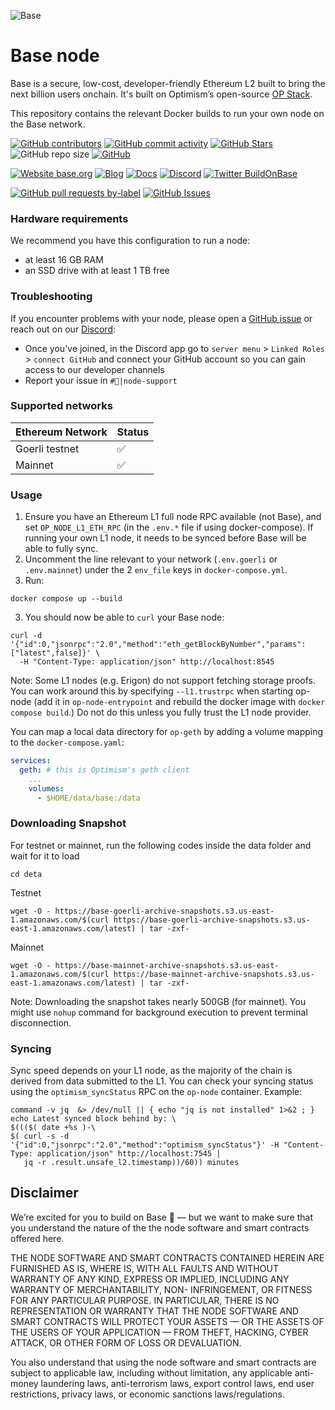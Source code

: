 ![Base](logo.webp)

# Base node

Base is a secure, low-cost, developer-friendly Ethereum L2 built to bring the next billion users onchain. It's built on Optimism’s open-source [OP Stack](https://stack.optimism.io/).

This repository contains the relevant Docker builds to run your own node on the Base network.

<!-- Badge row 1 - status -->

[![GitHub contributors](https://img.shields.io/github/contributors/base-org/node)](https://github.com/base-org/node/graphs/contributors)
[![GitHub commit activity](https://img.shields.io/github/commit-activity/w/base-org/node)](https://github.com/base-org/node/graphs/contributors)
[![GitHub Stars](https://img.shields.io/github/stars/base-org/node.svg)](https://github.com/base-org/node/stargazers)
![GitHub repo size](https://img.shields.io/github/repo-size/base-org/node)
[![GitHub](https://img.shields.io/github/license/base-org/node?color=blue)](https://github.com/base-org/node/blob/main/LICENSE)

<!-- Badge row 2 - links and profiles -->

[![Website base.org](https://img.shields.io/website-up-down-green-red/https/base.org.svg)](https://base.org)
[![Blog](https://img.shields.io/badge/blog-up-green)](https://base.mirror.xyz/)
[![Docs](https://img.shields.io/badge/docs-up-green)](https://docs.base.org/)
[![Discord](https://img.shields.io/discord/1067165013397213286?label=discord)](https://base.org/discord)
[![Twitter BuildOnBase](https://img.shields.io/twitter/follow/BuildOnBase?style=social)](https://twitter.com/BuildOnBase)

<!-- Badge row 3 - detailed status -->

[![GitHub pull requests by-label](https://img.shields.io/github/issues-pr-raw/base-org/node)](https://github.com/base-org/node/pulls)
[![GitHub Issues](https://img.shields.io/github/issues-raw/base-org/node.svg)](https://github.com/base-org/node/issues)

### Hardware requirements

We recommend you have this configuration to run a node:

- at least 16 GB RAM
- an SSD drive with at least 1 TB free

### Troubleshooting

If you encounter problems with your node, please open a [GitHub issue](https://github.com/base-org/node/issues/new/choose) or reach out on our [Discord](https://discord.gg/buildonbase):

- Once you've joined, in the Discord app go to `server menu` > `Linked Roles` > `connect GitHub` and connect your GitHub account so you can gain access to our developer channels
- Report your issue in `#🛟|node-support`

### Supported networks

| Ethereum Network | Status |
| ---------------- | ------ |
| Goerli testnet   | ✅     |
| Mainnet          | ✅     |

### Usage

1. Ensure you have an Ethereum L1 full node RPC available (not Base), and set `OP_NODE_L1_ETH_RPC` (in the `.env.*` file if using docker-compose). If running your own L1 node, it needs to be synced before Base will be able to fully sync.
2. Uncomment the line relevant to your network (`.env.goerli` or `.env.mainnet`) under the 2 `env_file` keys in `docker-compose.yml`.
3. Run:

```
docker compose up --build
```

3. You should now be able to `curl` your Base node:

```
curl -d '{"id":0,"jsonrpc":"2.0","method":"eth_getBlockByNumber","params":["latest",false]}' \
  -H "Content-Type: application/json" http://localhost:8545
```

Note: Some L1 nodes (e.g. Erigon) do not support fetching storage proofs. You can work around this by specifying `--l1.trustrpc` when starting op-node (add it in `op-node-entrypoint` and rebuild the docker image with `docker compose build`.) Do not do this unless you fully trust the L1 node provider.

You can map a local data directory for `op-geth` by adding a volume mapping to the `docker-compose.yaml`:

```yaml
services:
  geth: # this is Optimism's geth client
    ...
    volumes:
      - $HOME/data/base:/data
```

### Downloading Snapshot

For testnet or mainnet, run the following codes inside the data folder and wait for it to load

```
cd deta
```

Testnet

```
wget -O - https://base-goerli-archive-snapshots.s3.us-east-1.amazonaws.com/$(curl https://base-goerli-archive-snapshots.s3.us-east-1.amazonaws.com/latest) | tar -zxf-
```

Mainnet

```
wget -O - https://base-mainnet-archive-snapshots.s3.us-east-1.amazonaws.com/$(curl https://base-mainnet-archive-snapshots.s3.us-east-1.amazonaws.com/latest) | tar -zxf-
```

Note: Downloading the snapshot takes nearly 500GB (for mainnet). You might use `nohup` command for background execution to prevent terminal disconnection. 


### Syncing

Sync speed depends on your L1 node, as the majority of the chain is derived from data submitted to the L1. You can check your syncing status using the `optimism_syncStatus` RPC on the `op-node` container. Example:

```
command -v jq  &> /dev/null || { echo "jq is not installed" 1>&2 ; }
echo Latest synced block behind by: \
$((($( date +%s )-\
$( curl -s -d '{"id":0,"jsonrpc":"2.0","method":"optimism_syncStatus"}' -H "Content-Type: application/json" http://localhost:7545 |
   jq -r .result.unsafe_l2.timestamp))/60)) minutes
```

## Disclaimer

We’re excited for you to build on Base 🔵 — but we want to make sure that you understand the nature of the the node software and smart contracts offered here.

THE NODE SOFTWARE AND SMART CONTRACTS CONTAINED HEREIN ARE FURNISHED AS IS, WHERE IS, WITH ALL FAULTS AND WITHOUT WARRANTY OF ANY KIND, EXPRESS OR IMPLIED, INCLUDING ANY WARRANTY OF MERCHANTABILITY, NON- INFRINGEMENT, OR FITNESS FOR ANY PARTICULAR PURPOSE. IN PARTICULAR, THERE IS NO REPRESENTATION OR WARRANTY THAT THE NODE SOFTWARE AND SMART CONTRACTS WILL PROTECT YOUR ASSETS — OR THE ASSETS OF THE USERS OF YOUR APPLICATION — FROM THEFT, HACKING, CYBER ATTACK, OR OTHER FORM OF LOSS OR DEVALUATION.

You also understand that using the node software and smart contracts are subject to applicable law, including without limitation, any applicable anti-money laundering laws, anti-terrorism laws, export control laws, end user restrictions, privacy laws, or economic sanctions laws/regulations.
